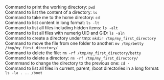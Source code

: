 Command to print the working directory: `pwd`  
Command to list the content of a directory: `ls`  
Command to take me to the home directory: `cd`  
Command to list content in long format: `ls -lt`  
Command to list all files including hidden items: `ls -alt`  
Command to list all files with numerig UID and GID: `ls -aln`  
Command to create a directory under tmp: `mkdir /tmp/my_first_directory`  
Command to move the file from one folder to another: `mv /tmp/betty /tmp/my_first_directory/`  
Command to delete the file: `rm -rf /tmp/my_first_directory/betty`  
Command to delete a directory: `rm -rf /tmp/my_first_directory/`  
Commmand to change the directory to the previous one: `cd -`  
Command to list all files in current, parent, /boot directories in a long format: `ls -la . .. /boot`  

